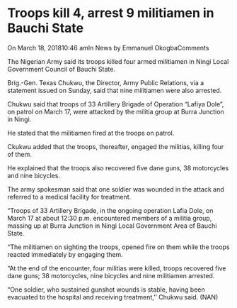 # Troops kill 4, arrest 9 militiamen in Bauchi State

On March 18, 201810:46 amIn News by Emmanuel OkogbaComments

The Nigerian Army said its troops killed four armed militiamen in Ningi Local Government Council of Bauchi State.

Brig.-Gen. Texas Chukwu, the Director, Army Public Relations, via a statement issued on Sunday, said that nine militiamen were also arrested.

Chukwu said that troops of 33 Artillery Brigade of Operation “Lafiya Dole”, on patrol on March 17, were attacked by the militia group at Burra Junction in Ningi.

He stated that the militiamen fired at the troops on patrol.

Ckukwu added that the troops, thereafter, engaged the militias, killing four of them.

He explained that the troops also recovered five dane guns, 38 motorcycles and nine bicycles.

The army spokesman said that one soldier was wounded in the attack and referred to a medical facility for treatment.

“Troops of 33 Artillery Brigade, in the ongoing operation Lafia Dole, on March 17 at about 12:30 p.m. encountered members of a militia group, massing up at Burra Junction in Ningi Local Government Area of Bauchi State.

“The militiamen on sighting the troops, opened fire on them while the troops reacted immediately by engaging them.

“At the end of the encounter, four militias were killed, troops recovered five dane guns; 38 motorcycles, nine bicycles and nine militiamen arrested.

“One soldier, who sustained gunshot wounds is stable, having been evacuated to the hospital and receiving treatment,’’ Chukwu said. \(NAN\)
